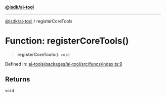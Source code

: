 [**@isdk/ai-tool**](../README.md)

***

[@isdk/ai-tool](../globals.md) / registerCoreTools

# Function: registerCoreTools()

> **registerCoreTools**(): `void`

Defined in: [ai-tools/packages/ai-tool/src/funcs/index.ts:9](https://github.com/isdk/ai-tool.js/blob/a24331161aecd2d7bbd8dc9f9cd3d984871261cb/src/funcs/index.ts#L9)

## Returns

`void`
